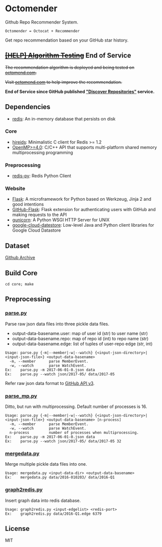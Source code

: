 # Octomender
Github Repo Recommender System.
```
Octomender = Octocat + Recommender
```
Get repo recommendation based on your GitHub star history.

## <a href="https://octomend.com">~~[HELP] Algorithm Testing~~</a> End of Service
~~The recommendation algorithm is deployed and being tested on [octomend.com](https://octomend.com).~~

~~Visit [octomend.com](https://octomend.com) to help improve the recommendation.~~

__End of Service since GitHub published ["Discover Repositories"](https://github.com/dashboard/discover) service.__


## Dependencies
- [redis](https://redis.io/): An in-memory database that persists on disk

### Core
- [hireids](https://github.com/redis/hiredis): Minimalistic C client for Redis >= 1.2
- [OpenMP>=4.0](http://www.openmp.org/): C/C++ API that supports multi-platform shared memory multiprocessing programming

### Preprocessing
- [redis-py](https://github.com/andymccurdy/redis-py): Redis Python Client

### Website
- [Flask](http://flask.pocoo.org): A microframework for Python based on Werkzeug, Jinja 2 and good intentions
- [GitHub-Flask](https://github.com/cenkalti/github-flask): Flask extension for authenticating users with GitHub and making requests to the API
- [gunicorn](http://gunicorn.org): A Python WSGI HTTP Server for UNIX
- [google-cloud-datestore](https://github.com/GoogleCloudPlatform/google-cloud-datastore): Low-level Java and Python client libraries for Google Cloud Datastore

## Dataset
[Github Archive](https://www.githubarchive.org/)

## Build Core
```
cd core; make
```

## Preprocessing
### [parse.py](preprocessing/parse.py)
Parse raw json data files into three pickle data files.
- output-data-basename.user: map of user id (str) to user name (str)
- output-data-basename.repo: map of repo id (int) to repo name (str)
- output-data-basename.edge: list of tuples of user-repo edge (str, int)
```
Usage: parse.py {-m|--member|-w|--watch} {<input-json-directory>|<input-json-file>} <output-data-basename>
  -m, --member      parse MemberEvent.
  -w, --watch       parse WatchEvent.
Ex:    parse.py -m 2017-06-01-0.json data
Ex:    parse.py --watch json/2017-05/ data/2017-05
```
Refer raw json data format to [GitHub API v3](https://developer.github.com/v3/activity/events/types/).

### [parse_mp.py](preprocessing/parse_mp.py)
Ditto, but run with multiprocessing. Default number of processes is 16.
```
Usage: parse.py {-m|--member|-w|--watch} {<input-json-directory>|<input-json-file>} <output-data-basename> [n-process]
  -m, --member      parse MemberEvent.
  -w, --watch       parse WatchEvent.
  n-process         number of processes when multiprocessing.
Ex:    parse.py -m 2017-06-01-0.json data
Ex:    parse.py --watch json/2017-05/ data/2017-05 32
```

### [mergedata.py](preprocessing/mergedata.py)
Merge multiple pickle data files into one.
```
Usage: mergedata.py <input-data-dir> <output-data-basename>
Ex:    mergedata.py data/2016-010203/ data/2016-Q1
```

### [graph2redis.py](preprocessing/graph2redis.py)
Insert graph data into redis database.
```
Usage: graph2redis.py <input-edgelist> <redis-port>
Ex:    graph2redis.py data/2016-Q1.edge 6379
```

## License
MIT
